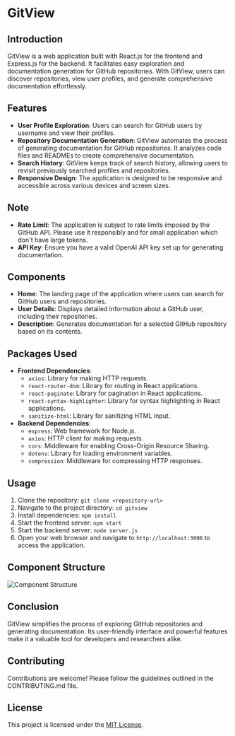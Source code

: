 # GitView

## Introduction
GitView is a web application built with React.js for the frontend and Express.js for the backend. It facilitates easy exploration and documentation generation for GitHub repositories. With GitView, users can discover repositories, view user profiles, and generate comprehensive documentation effortlessly.

## Features
- **User Profile Exploration**: Users can search for GitHub users by username and view their profiles.
- **Repository Documentation Generation**: GitView automates the process of generating documentation for GitHub repositories. It analyzes code files and READMEs to create comprehensive documentation.
- **Search History**: GitView keeps track of search history, allowing users to revisit previously searched profiles and repositories.
- **Responsive Design**: The application is designed to be responsive and accessible across various devices and screen sizes.

## Note
- **Rate Limit**: The application is subject to rate limits imposed by the GitHub API. Please use it responsibly and for small application which don't have large tokens.
- **API Key**: Ensure you have a valid OpenAI API key set up for generating documentation.

## Components
- **Home**: The landing page of the application where users can search for GitHub users and repositories.
- **User Details**: Displays detailed information about a GitHub user, including their repositories.
- **Description**: Generates documentation for a selected GitHub repository based on its contents.

## Packages Used
- **Frontend Dependencies**:
  - `axios`: Library for making HTTP requests.
  - `react-router-dom`: Library for routing in React applications.
  - `react-paginate`: Library for pagination in React applications.
  - `react-syntax-highlighter`: Library for syntax highlighting in React applications.
  - `sanitize-html`: Library for sanitizing HTML input.
- **Backend Dependencies**:
  - `express`: Web framework for Node.js.
  - `axios`: HTTP client for making requests.
  - `cors`: Middleware for enabling Cross-Origin Resource Sharing.
  - `dotenv`: Library for loading environment variables.
  - `compression`: Middleware for compressing HTTP responses.

## Usage
1. Clone the repository: `git clone <repository-url>`
2. Navigate to the project directory: `cd gitview`
3. Install dependencies: `npm install`
4. Start the frontend server: `npm start`
5. Start the backend server: `node server.js`
6. Open your web browser and navigate to `http://localhost:3000` to access the application.

## Component Structure
![Component Structure](./component-structure.png)

## Conclusion
GitView simplifies the process of exploring GitHub repositories and generating documentation. Its user-friendly interface and powerful features make it a valuable tool for developers and researchers alike.

## Contributing
Contributions are welcome! Please follow the guidelines outlined in the CONTRIBUTING.md file.

## License
This project is licensed under the [MIT License](LICENSE).
